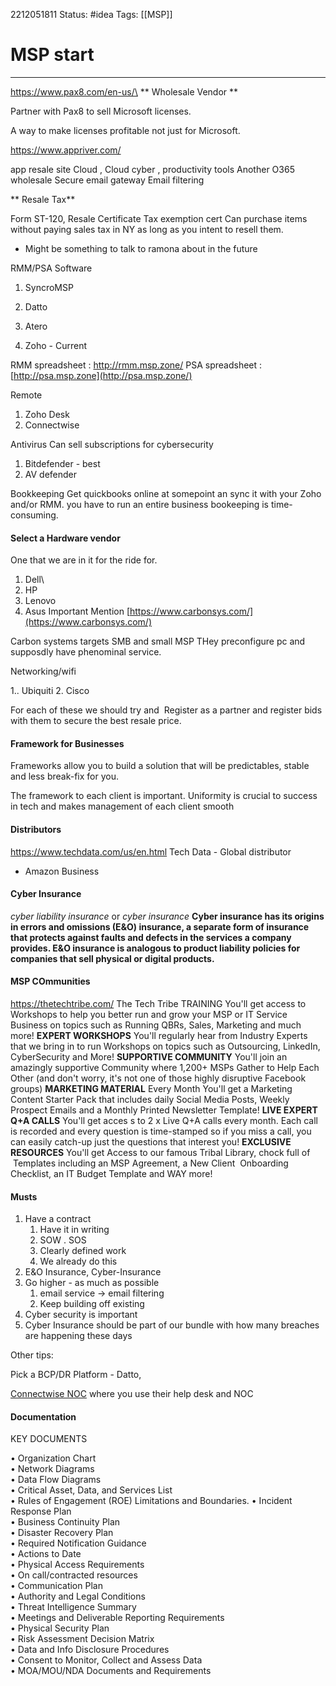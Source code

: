 2212051811
	Status: #idea 
		Tags:  [[MSP]]

# MSP start

---

https://www.pax8.com/en-us/\
** Wholesale Vendor ** 

Partner with Pax8 to sell Microsoft licenses.

A way to make licenses profitable not just for Microsoft.


https://www.appriver.com/

app resale site 
Cloud  , Cloud cyber , productivity tools
Another O365 wholesale
Secure email gateway 
Email filtering 


** Resale Tax** 

Form ST-120, Resale Certificate
Tax exemption cert 
Can purchase items without paying sales tax in NY as long as you intent to resell them.

- Might be something to talk to ramona about in the future


RMM/PSA Software
1. SyncroMSP

2. Datto

3. Atero

4. Zoho - Current

RMM spreadsheet : http://rmm.msp.zone/
PSA spreadsheet : [http://psa.msp.zone](http://psa.msp.zone/)


Remote 

1. Zoho Desk
2. Connectwise 

Antivirus
 Can sell subscriptions for cybersecurity
1. Bitdefender - best
2. AV defender

Bookkeeping 
Get quickbooks online at somepoint an sync it with your Zoho and/or RMM.  you have to run an entire business bookeeping is time-consuming.


#### Select a Hardware vendor

One that we are in it for the ride for.

1. Dell\
2. HP
3. Lenovo
4. Asus
Important Mention
[https://www.carbonsys.com/](https://www.carbonsys.com/)

Carbon systems targets SMB and small MSP 
THey preconfigure pc and supposdly have phenominal service.


Networking/wifi

1.. Ubiquiti 
2.  Cisco


For each of these we should try and  Register as a partner and register bids with them to secure the best resale price.

#### Framework for Businesses

Frameworks allow you to build a solution that will be predictables, stable and less break-fix for you.

The framework to each client is important.
Uniformity is crucial to success in tech and makes management of each client smooth


#### Distributors

https://www.techdata.com/us/en.html
Tech Data - Global distributor
- Amazon Business



#### Cyber Insurance 
_cyber liability insurance_ or _cyber insurance_
**Cyber insurance has its origins in errors and omissions (E&O) insurance, a separate form of insurance that protects against faults and defects in the services a company provides. E&O insurance is analogous to product liability policies for companies that sell physical or digital products.**


#### MSP COmmunities

https://thetechtribe.com/
The Tech Tribe
	TRAINING
	You'll get access to Workshops to help you better run and grow your MSP or IT Service Business on topics such as Running QBRs, Sales, Marketing and much more!
		**EXPERT WORKSHOPS**
	You'll regularly hear from Industry Experts that we bring in to run Workshops on topics such as Outsourcing, LinkedIn, CyberSecurity and More!
		**SUPPORTIVE COMMUNITY**
	You'll join an amazingly supportive Community where 1,200+ MSPs Gather to Help Each Other (and don't worry, it's not one of those highly disruptive Facebook groups)
		**MARKETING MATERIAL**
	Every Month You'll get a Marketing Content Starter Pack that includes daily Social Media Posts, Weekly Prospect Emails and a Monthly Printed Newsletter Template!
	**LIVE EXPERT Q+A CALLS**
	You'll get acces s to 2 x Live Q+A calls every month. Each call is recorded and every question is time-stamped so if you miss a call, you can easily catch-up just the questions that interest you!
	**EXCLUSIVE RESOURCES**
	You'll get Access to our famous Tribal Library, chock full of  Templates including an MSP Agreement, a New Client  Onboarding Checklist, an IT Budget Template and WAY more!


#### Musts 

1. Have a contract
	1. Have it in writing
	2. SOW . SOS
	3. Clearly defined work
	4. We already do this
2. E&O Insurance, Cyber-Insurance
3. Go higher - as much as possible
	1. email service -> email filtering
	2. Keep building off existing 
3. Cyber security is important 
4. Cyber Insurance should be part of  our bundle with how many breaches are happening these days


Other tips:


Pick a BCP/DR Platform - Datto,


[Connectwise NOC](https://www.connectwise.com/platform/expert-services/noc-services) where you use their help desk and NOC

#### Documentation 

KEY DOCUMENTS  

• Organization Chart  
• Network Diagrams  
• Data Flow Diagrams  
• Critical Asset, Data, and Services List  
• Rules of Engagement (ROE) Limitations and  Boundaries. 
• Incident Response Plan  
• Business Continuity Plan  
• Disaster Recovery Plan  
• Required Notification Guidance  
• Actions to Date  
• Physical Access Requirements  
• On call/contracted resources  
• Communication Plan  
• Authority and Legal Conditions  
• Threat Intelligence Summary  
• Meetings and Deliverable Reporting Requirements  
• Physical Security Plan  
• Risk Assessment Decision Matrix  
• Data and Info Disclosure Procedures  
• Consent to Monitor, Collect and Assess Data  
• MOA/MOU/NDA Documents and Requirements